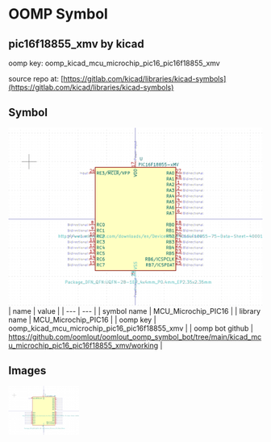 # OOMP Symbol  
## pic16f18855_xmv  by kicad  
  
oomp key: oomp_kicad_mcu_microchip_pic16_pic16f18855_xmv  
  
source repo at: [https://gitlab.com/kicad/libraries/kicad-symbols](https://gitlab.com/kicad/libraries/kicad-symbols)  
## Symbol  
  
[![working.png](working_600.png)](working.png)  
| name | value | 
| --- | --- | 
| symbol name | MCU_Microchip_PIC16 | 
| library name | MCU_Microchip_PIC16 | 
| oomp key | oomp_kicad_mcu_microchip_pic16_pic16f18855_xmv | 
| oomp bot github | https://github.com/oomlout/oomlout_oomp_symbol_bot/tree/main/kicad_mcu_microchip_pic16_pic16f18855_xmv/working | 
## Images  
  
[![working.png](working_140.png)](working.png)  
